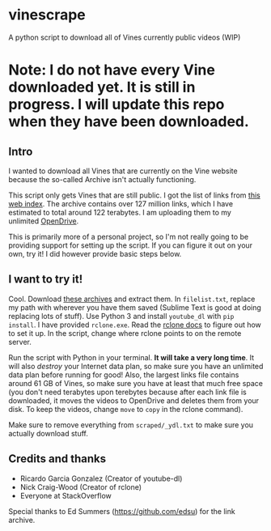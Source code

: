 # vinescrape
A python script to download all of Vines currently public videos (WIP)

# Note: I do not have every Vine downloaded yet. It is still in progress. I will update this repo when they have been downloaded.

## Intro

I wanted to download all Vines that are currently on the Vine website because the so-called Archive isn't actually functioning.

This script only gets Vines that are still public. I got the list of links from [this web index](https://vine.inkdroid.org/archive/). The archive contains over 127 million links, which I have estimated to total around 122 terabytes. I am uploading them to my unlimited [OpenDrive](http://opendrive.com/).

This is primarily more of a personal project, so I'm not really going to be providing support for setting up the script. If you can figure it out on your own, try it! I did however provide basic steps below.

## I want to try it!

Cool. Download [these archives](https://vine.inkdroid.org/archive/) and extract them. In `filelist.txt`, replace my path with wherever you have them saved (Sublime Text is good at doing replacing lots of stuff). Use Python 3 and install `youtube_dl` with `pip install`. I have provided `rclone.exe`. Read the [rclone docs](https://rclone.org/) to figure out how to set it up. In the script, change where rclone points to on the remote server.

Run the script with Python in your terminal. **It will take a very long time**. It will also *destroy* your Internet data plan, so make sure you have an unlimited data plan before running for good! Also, the largest links file contains around 61 GB of Vines, so make sure you have at least that much free space (you don't need terabytes upon terebytes because after each link file is downloaded, it moves the videos to OpenDrive and deletes them from your disk. To keep the videos, change `move` to `copy` in the rclone command).

Make sure to remove everything from `scraped/_ydl.txt` to make sure you actually download stuff.

## Credits and thanks

- Ricardo Garcia Gonzalez (Creator of youtube-dl)
- Nick Craig-Wood (Creator of rclone)
- Everyone at StackOverflow

Special thanks to Ed Summers (https://github.com/edsu) for the link archive.